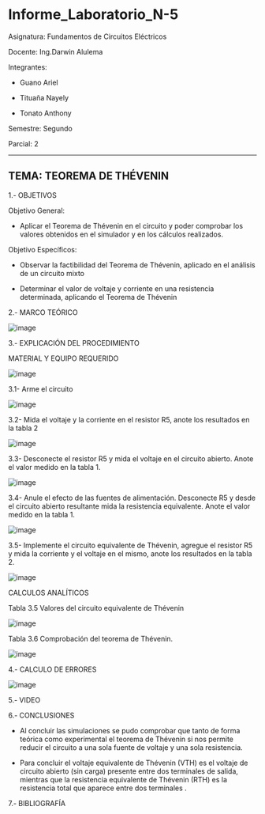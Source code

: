 # Informe_Laboratorio_N-5

Asignatura: Fundamentos de Circuitos Eléctricos

Docente: Ing.Darwin Alulema

Integrantes:

* Guano Ariel

* Tituaña Nayely 

* Tonato Anthony 

Semestre: Segundo

Parcial: 2

-------------------------------------------------------------
TEMA: TEOREMA DE THÉVENIN
-------------------------------------------------------------

1.- OBJETIVOS 

Objetivo General:

* Aplicar el Teorema de Thévenin en el circuito y poder comprobar los valores obtenidos en el simulador y en los cálculos realizados.

Objetivo Específicos:

* Observar la factibilidad del Teorema de Thévenin, aplicado en el análisis de un circuito mixto

* Determinar el valor de voltaje y corriente en una resistencia determinada, aplicando el Teorema de Thévenin

2.- MARCO TEÓRICO

![image](https://user-images.githubusercontent.com/105722861/177248242-34742b24-ec1a-464e-a122-c9f8a8577d3b.png)

3.- EXPLICACIÓN DEL PROCEDIMIENTO

MATERIAL Y EQUIPO REQUERIDO

![image](https://user-images.githubusercontent.com/105722861/177644465-24ea1586-c2c5-40c2-ad53-f7b4ae0f59a3.png)

3.1- Arme el circuito 

![image](https://user-images.githubusercontent.com/105722861/177644829-3340ca72-093e-4699-95a0-34d091d70c6b.png)

3.2- Mida el voltaje y la corriente en el resistor R5, anote los resultados en la tabla 2

![image](https://user-images.githubusercontent.com/105722861/177661624-86627b5e-19ab-473c-bea8-4067647a3629.png)

3.3- Desconecte el resistor R5 y mida el voltaje en el circuito abierto. Anote el valor medido en la tabla 1.

![image](https://user-images.githubusercontent.com/105722861/177661660-e24d0ada-0f14-4752-86b3-36a82f280365.png)

3.4- Anule el efecto de las fuentes de alimentación. Desconecte R5 y desde el circuito abierto resultante mida la resistencia equivalente. Anote el valor medido en la tabla 1.

![image](https://user-images.githubusercontent.com/105722861/177661709-bc49f086-4a56-49b4-8cdd-85ee027448a7.png)

3.5- Implemente el circuito equivalente de Thévenin, agregue el resistor R5 y mida la corriente y el voltaje en el mismo, anote los resultados en la tabla 2.

![image](https://user-images.githubusercontent.com/105722861/177661753-4e34f4a7-0c9f-4f2b-a9ed-3c8b2acb35eb.png)

CALCULOS ANALÍTICOS

Tabla 3.5 Valores del circuito equivalente de Thévenin

![image](https://user-images.githubusercontent.com/105722861/177662598-6d12afca-d4e6-49ff-8823-ee0400db2efd.png)

Tabla 3.6 Comprobación del teorema de Thévenin.

![image](https://user-images.githubusercontent.com/105722861/177662680-bf5cc861-3ed7-4acf-8c77-015f603d8a49.png)

4.- CALCULO DE ERRORES

![image](https://user-images.githubusercontent.com/105722861/177671723-2fe83ea6-5ad1-4c1e-87d4-4c3f33ee4e55.png)

5.- VIDEO

6.- CONCLUSIONES

* Al concluir las simulaciones se pudo comprobar que tanto de forma teórica como experimental el teorema de Thévenin si nos permite reducir el circuito a una sola fuente de voltaje y una sola resistencia.

* Para concluir el voltaje equivalente de Thévenin (VTH) es el voltaje de circuito abierto (sin carga) presente entre dos terminales de salida, mientras que la resistencia equivalente de Thévenin (RTH) es la resistencia total que aparece entre dos terminales .


7.- BIBLIOGRAFÍA




